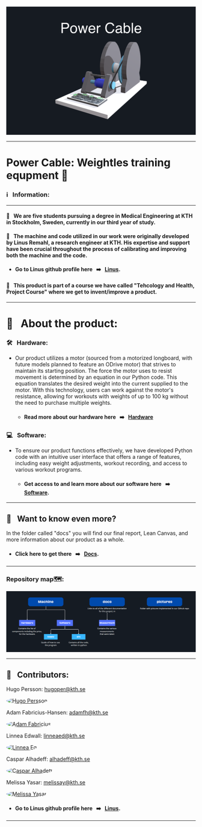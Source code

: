 ![Färgruta med text](https://github.com/HugoPersson01/POWER-CABLE/blob/main/pictures/3dModell-PowerCable.png)
___ 
# Power Cable: Weightles training equpment 🦾

### ℹ️ &nbsp; Information:

--- 

#### 🥈 &nbsp; We are five students pursuing a degree in Medical Engineering at KTH in Stockholm, Sweden, currently in our third year of study. 

#### 🥇 &nbsp; The machine and code utilized in our work were originally developed by Linus Remahl, a research engineer at KTH. His expertise and support have been crucial throughout the process of calibrating and improving both the machine and the code. 
+ #### Go to Linus github profile here &nbsp; ➡️ &nbsp; [Linus](https://github.com/linusreM).

#### 🥉 &nbsp; This product is part of a course we have called "Tehcology and Health, Project Course" where we get to invent/improve a product. 

--- 

# 🎯 &nbsp; About the product:

### 🛠️ &nbsp; Hardware: 
+ Our product utilizes a motor (sourced from a motorized longboard, with future models planned to feature an ODrive motor) that strives to maintain its starting position. The force the motor uses to resist movement is determined by an equation in our Python code. This equation translates the desired weight into the current supplied to the motor. With this technology, users can work against the motor's resistance, allowing for workouts with weights of up to 100 kg without the need to purchase multiple weights.
  + #### Read more about our hardware here &nbsp; ➡️ &nbsp; [Hardware](https://github.com/HugoPersson01/POWER-CABLE/tree/main/Machine/Hardware)


### 💻 &nbsp; Software:
+ To ensure our product functions effectively, we have developed Python code with an intuitive user interface that offers a range of features, including easy weight adjustments, workout recording, and access to various workout programs.
  + #### Get access to and learn more about our software here &nbsp; ➡️ &nbsp; [Software](https://github.com/HugoPersson01/POWER-CABLE/tree/main/Machine/Software).

___ 

## 📜 &nbsp; Want to know even more?

In the folder called "docs" you will find our final report, Lean Canvas, and more information about our product as a whole.
  + #### Click here to get there &nbsp; ➡️ &nbsp; [Docs](https://github.com/HugoPersson01/POWER-CABLE/tree/main/docs).

___ 
### Repository map🗺️:

![Färgruta med text](https://github.com/HugoPersson01/POWER-CABLE/blob/main/pictures/Map.PNG)
___

## 👥 &nbsp; Contributors:


Hugo Persson: hugoper@kth.se

<a href="https://github.com/HugoPersson01">
    <img src="https://avatars.githubusercontent.com/u/179828570?v=4" alt="Hugo Persson" width="80" style="border-radius: 50%;" />
</a>



Adam Fabricius-Hansen: adamfh@kth.se

<a href="https://github.com/Adamfabricius">
    <img src="https://avatars.githubusercontent.com/u/179829980?v=4" alt="Adam Fabricius" width="80" style="border-radius: 50%;" />
</a>



Linnea Edwall: linneaed@kth.se

<a href="https://github.com/linneaed">
    <img src="https://avatars.githubusercontent.com/u/179829345?v=4" alt="Linnea Ed" width="80" style="border-radius: 50%;" />
</a>



Caspar Alhadeff: alhadeff@kth.se

<a href="https://github.com/Caspar-Alhadeff">
    <img src="https://avatars.githubusercontent.com/u/179829359?v=4" alt="Caspar Alhadeff" width="80" style="border-radius: 50%;" />
</a>



Melissa Yasar: melissay@kth.se

<a href="https://github.com/Melissayasar">
    <img src="https://avatars.githubusercontent.com/u/179872757?v=4" alt="Melissa Yasar" width="80" style="border-radius: 50%;" />
</a>


+ #### Go to Linus github profile here &nbsp; ➡️ &nbsp; [Linus](https://github.com/linusreM).
___
